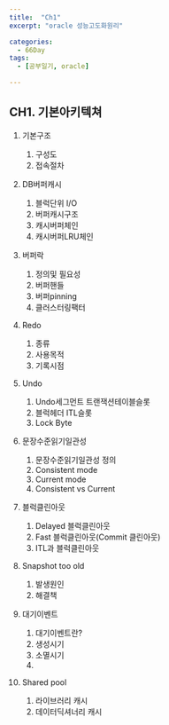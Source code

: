 ```yaml
---
title:  "Ch1"
excerpt: "oracle 성능고도화원리"

categories:
  - 66Day
tags:
  - [공부일기, oracle]

---
```



## CH1. 기본아키텍쳐

1. 기본구조
	1) 구성도
	2) 접속절차
	
2. DB버퍼캐시
	1) 블럭단위 I/O
	2) 버퍼캐시구조
	3) 캐시버퍼체인
	4) 캐시버퍼LRU체인
	
3. 버퍼락
	1) 정의및 필요성
	2) 버퍼핸들
	3) 버퍼pinning
	4) 클러스터링팩터
	
4. Redo
	1) 종류
	2) 사용목적
	3) 기록시점
	
5. Undo
	1) Undo세그먼트 트랜잭션테이블슬롯
	2) 블럭헤더 ITL슬롯
	3) Lock Byte
	
6. 문장수준읽기일관성
	1) 문장수준읽기일관성 정의
	2) Consistent mode
	3) Current mode
	4) Consistent vs Current
	
7. 블럭클린아웃
	1) Delayed 블럭클린아웃
	2) Fast 블럭클린아웃(Commit 클린아웃)
	3) ITL과 블럭클린아웃
	
8. Snapshot too old
	1) 발생원인
	2) 해결책
	
9. 대기이벤트
	1) 대기이벤트란?
	2) 생성시기
	3) 소멸시기
	4) 

10. Shared pool
	1) 라이브러리 캐시
	2) 데이터딕셔너리 캐시

